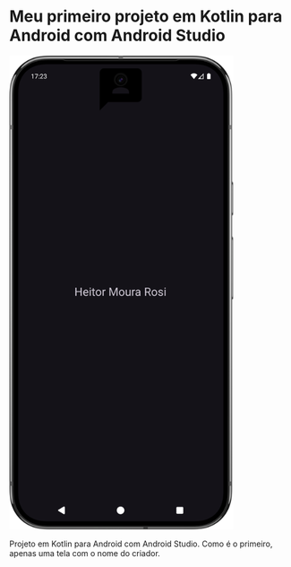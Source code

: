 # Meu primeiro projeto em Kotlin para Android com Android Studio

<img alt="Captura de tela do aplicativo." src="./captura-tela-app.png" width="400"/>

Projeto em Kotlin para Android com Android Studio.
Como é o primeiro, apenas uma tela com o nome do criador.